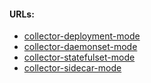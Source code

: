 #### URLs:
- [collector-deployment-mode](https://github.com/open-telemetry/opentelemetry-helm-charts/tree/main/charts/opentelemetry-operator#deployment-mode)
- [collector-daemonset-mode](https://github.com/open-telemetry/opentelemetry-helm-charts/tree/main/charts/opentelemetry-operator#daemonset-mode)
- [collector-statefulset-mode](https://github.com/open-telemetry/opentelemetry-helm-charts/tree/main/charts/opentelemetry-operator#statefulset-mode)
- [collector-sidecar-mode](https://github.com/open-telemetry/opentelemetry-helm-charts/tree/main/charts/opentelemetry-operator#sidecar-mode)
